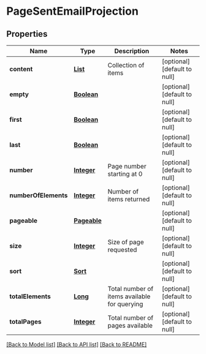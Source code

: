 # PageSentEmailProjection
## Properties

Name | Type | Description | Notes
------------ | ------------- | ------------- | -------------
**content** | [**List**](SentEmailProjection) | Collection of items | [optional] [default to null]
**empty** | [**Boolean**](boolean) |  | [optional] [default to null]
**first** | [**Boolean**](boolean) |  | [optional] [default to null]
**last** | [**Boolean**](boolean) |  | [optional] [default to null]
**number** | [**Integer**](integer) | Page number starting at 0 | [optional] [default to null]
**numberOfElements** | [**Integer**](integer) | Number of items returned | [optional] [default to null]
**pageable** | [**Pageable**](Pageable) |  | [optional] [default to null]
**size** | [**Integer**](integer) | Size of page requested | [optional] [default to null]
**sort** | [**Sort**](Sort) |  | [optional] [default to null]
**totalElements** | [**Long**](long) | Total number of items available for querying | [optional] [default to null]
**totalPages** | [**Integer**](integer) | Total number of pages available | [optional] [default to null]

[[Back to Model list]](../README#documentation-for-models) [[Back to API list]](../README#documentation-for-api-endpoints) [[Back to README]](../README)

